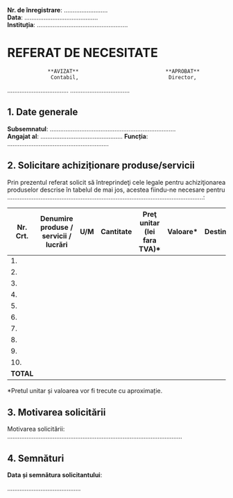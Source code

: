 **Nr. de înregistrare**: .........................  
**Data**: ..........................................  
**Instituția**: ....................................................

# REFERAT DE NECESITATE

                 **AVIZAT**                            **APROBAT**  
                  Contabil,                             Director,  
...................................     ..................................
                     
## 1. Date generale

**Subsemnatul**: ........................................................................  
**Angajat al**: ...............................................
**Funcția**: ..........................................................  

## 2. Solicitare achiziționare produse/servicii

Prin prezentul referat solicit să întreprindeţi cele legale pentru achiziţionarea produselor descrise în tabelul de mai jos, acestea fiindu-ne necesare pentru ................................................................................................................:

| Nr. Crt. | Denumire produse / servicii / lucrări | U/M | Cantitate | Preţ unitar (lei fara TVA)* | Valoare* | Destinaţia |
|----------|---------------------------------------|-----|-----------|-----------------------------|---------|------------|
| 1.       |                                       |     |           |                             |         |            |
| 2.       |                                       |     |           |                             |         |            |
| 3.       |                                       |     |           |                             |         |            |
| 4.       |                                       |                                       |           |                             |         |            |
| 5.       |                                       |     |           |                             |         |            |
| 6.       |                                       |     |           |                             |         |            |
| 7.       |                                       |     |           |                             |         |            |
| 8.       |                                       |     |           |                             |         |            |
| 9.       |                                       |     |           |                             |         |            |
| 10.      |                                       |     |           |                             |         |            |
| **TOTAL**|                                       |     |           |                             |         |            |

*Pretul unitar și valoarea vor fi trecute cu aproximație.

## 3. Motivarea solicitării

Motivarea solicitării: ……………………………………………………………………………………….

## 4. Semnături

**Data și semnătura solicitantului**:

..........................................